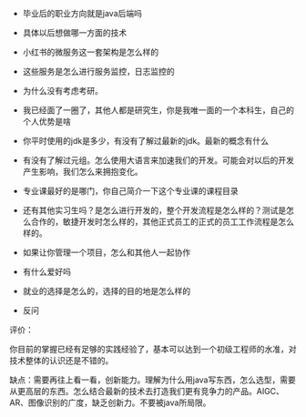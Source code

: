 - 毕业后的职业方向就是java后端吗
- 具体以后想做哪一方面的技术
- 小红书的微服务这一套架构是怎么样的
- 这些服务是怎么进行服务监控，日志监控的
- 为什么没有考虑考研。
- 我已经面了一圈了，其他人都是研究生，你是我唯一面的一个本科生，自己的个人优势是啥
- 你平时使用的jdk是多少，有没有了解过最新的jdk。最新的概念有什么
- 有没有了解过元组。怎么使用大语言来加速我们的开发。可能会对以后的开发产生影响，我们怎么来拥抱变化。
- 专业课最好的是哪门，你自己简介一下这个专业课的课程目录
- 还有其他实习生吗？是怎么进行开发的，整个开发流程是怎么样的？测试是怎么合作的，敏捷开发时怎么样的，其他正式员工的正式的员工工作流程是怎么样的。
- 如果让你管理一个项目，怎么和其他人一起协作
- 有什么爱好吗
- 就业的选择是怎么的，选择的目的地是怎么样的



- 反问

评价：

你目前的掌握已经有足够的实践经验了，基本可以达到一个初级工程师的水准，对技术整体的认识还是不错的。

缺点：需要再往上看一看，创新能力。理解为什么用java写东西，怎么选型，需要从更高层的东西。怎么结合最新的技术去打造我们更有竞争力的产品。AIGC、AR、图像识别的广度，缺乏创新力。不要被java所局限。